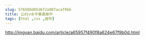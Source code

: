 ```yaml
---
slug: 576508d05d6f2a987acaf9b6
title: 让div水平垂直居中
tags: [html ,css ,居中]
---
```


http://jingyan.baidu.com/article/a65957f490f8a624e67f9b0d.html

